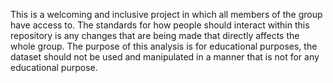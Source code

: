 This is a welcoming and inclusive project in which all members of the group have access to. The standards for how people should interact within this repository is any changes that
are being made that directly affects the whole group. The purpose of this analysis is for educational purposes, the dataset should not be used and manipulated in a manner that is
not for any educational purpose.
